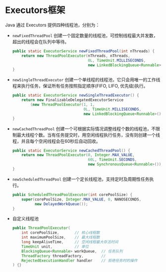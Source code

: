 # Executors框架

Java 通过 Executors 提供四种线程池，分别为：

* `newFixedThreadPool` 创建一个固定数量的线程池，可控制线程最大并发数，超出的线程会在队列中等待。

	```java
	public static ExecutorService newFixedThreadPool(int nThreads) {
        return new ThreadPoolExecutor(nThreads, nThreads,
                                      0L, TimeUnit.MILLISECONDS,
                                      new LinkedBlockingQueue<Runnable>());
    }
    ```

* `newSingleThreadExecutor` 创建一个单线程的线程池，它只会用唯一的工作线程来执行任务，保证所有任务按照指定顺序(FIFO, LIFO, 优先级)执行。

	```java
	public static ExecutorService newSingleThreadExecutor() {
        return new FinalizableDelegatedExecutorService
            (new ThreadPoolExecutor(1, 1,
                                    0L, TimeUnit.MILLISECONDS,
                                    new LinkedBlockingQueue<Runnable>()));
    }
    ```

* `newCachedThreadPool` 创建一个可根据实际情况调整线程个数的线程池，不限制最大线程个数。当有任务提交时，用空闲线程执行任务，没有则创建一个线程，并且每个空闲线程会在60秒后自动回收。

	```java
	public static ExecutorService newCachedThreadPool() {
        return new ThreadPoolExecutor(0, Integer.MAX_VALUE,
                                      60L, TimeUnit.SECONDS,
                                      new SynchronousQueue<Runnable>());
    }
	```

* `newScheduledThreadPool` 创建一个定长线程池，支持定时及周期性任务执行。

	```java
	public ScheduledThreadPoolExecutor(int corePoolSize) {
        super(corePoolSize, Integer.MAX_VALUE, 0, NANOSECONDS,
              new DelayedWorkQueue());
    }
    ```

* 自定义线程池

	```java
	public ThreadPoolExecutor(
		int corePoolSize,		// 核心线程数
		int maximumPoolSize,	// 最大线程数
		long keepAliveTime,		// 空闲线程最大存活时间
		TimeUnit unit,			// 单位
		BlockingQueue<Runnable> workQueue,	// 任务队列
		ThreadFactory threadFactory,		// 
		RejectedExecutionHandler handler	// 拒绝任务时的操作
	) {}
	```

